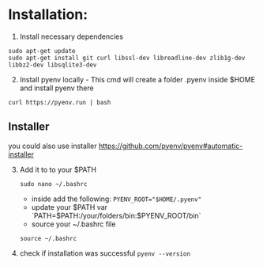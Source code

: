 # Installation:

1. Install necessary dependencies

```shell
sudo apt-get update
sudo apt-get install git curl libssl-dev libreadline-dev zlib1g-dev libbz2-dev libsqlite3-dev
```

2. Install pyenv locally - This cmd will create a folder .pyenv inside $HOME and install pyenv there
```shell
curl https://pyenv.run | bash
```
## Installer

you could also use installer
https://github.com/pyenv/pyenv#automatic-installer


3. Add it to to your $PATH 

    ```shell
    sudo nano ~/.bashrc
    ```
    - inside add the following: 
    `PYENV_ROOT="$HOME/.pyenv"`
    - update your $PATH var
    `PATH=$PATH:/your/folders/bin:$PYENV_ROOT/bin`
    - source your ~/.bashrc file
    ```shell
    source ~/.bashrc
    ```
4. check if installation was successful `pyenv --version`
